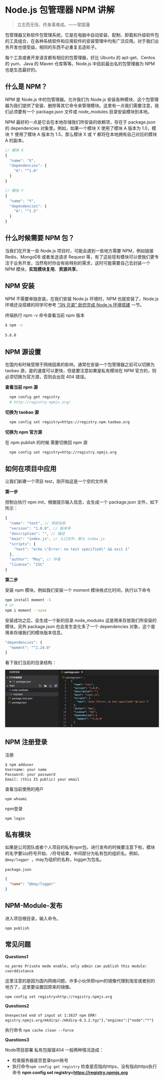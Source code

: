 # Node.js 包管理器 NPM 讲解

> 立志而无恒，终身事难成。——曾国藩

包管理器又称软件包管理系统，它是在电脑中自动安装、配制、卸载和升级软件包的工具组合，在各种系统软件和应用软件的安装管理中均有广泛应用。对于我们业务开发也很受益，相同的东西不必重复去造轮子。

每个工具或者开发语言都有相应的包管理器，好比 Ubuntu 的 apt-get、Centos 的 yum、Java 的 Maven 仓库等等。Node.js 中目前最出名的包管理器为 NPM 也是生态最好的。

## 什么是 NPM？

NPM 是 Node.js 中的包管理器。允许我们为 Node.js 安装各种模块，这个包管理器为我们提供了安装、删除等其它命令来管理模块。这里有一点我们需要注意，我们必须要有一个 package.json 文件或 node_modules 目录安装模块到本地。

NPM 最好的一点是它会在本地存储我们所安装的依赖项，存在于 package.json 的 dependencies 对象里。例如，如果一个模块 X 使用了模块 A 版本为 1.0，模块 Y 使用了模块 A 版本为 1.5，那么模块 X 或 Y 都将在本地拥有自己对应的模块 A 的副本。

```js
// 模块 X
{
  "name": "X",
  "dependencies": {
    "A": "^1.0"
  }
}
```

```js
// 模块 Y
{
  "name": "Y",
  "dependencies": {
    "A": "^1.5"
  }
}
```

## 什么时候需要 NPM 包？

当我们在开发一些 Node.js 项目时，可能会遇到一些地方需要 NPM，例如链接 Redis、MongoDB 或者发送请求 Request 等，有了这些现有模块可以使我们更专注于业务开发，当然有时你会有些特别的需求，这时可能需要自己去封装一个 NPM 模块，**实现模块复用**、**资源共享**。

## NPM 安装

NPM 不需要单独安装，在我们安装 Node.js 环境时，NPM 也就安装了，Node.js 环境还没搭建的同学可参考 [“3N 兄弟” 助您完成 Node.js 环境搭建]() 一节。

终端执行 npm -v 命令查看当前 npm 版本
```bash
$ npm -v

5.6.0
```

## NPM 源设置

在国内有时候受限于网络因素的影响，通常在安装一个包管理器之前可以切换为 taobao 源，是的速度可以更快，但是要注意如果是私有模块在 NPM 官方的，则必须切换为官方源，否则会出现 404 错误。

**查看当前 npm 源**
```bash
  npm config get registry
  # http://registry.npmjs.org/
```

**切换为 taobao 源**

```bash
  npm config set registry=https://registry.npm.taobao.org
```

**切换为 npm 官方源**

在 npm publish 的时候 需要切换回 npm 源

```bash
  npm config set registry=http://registry.npmjs.org
```

## 如何在项目中应用

让我们新建一个项目 test，刚开始这是一个空的文件夹

**第一步**

控制台执行 npm init，根据提示输入信息，会生成一个 package.json 文件，如下所示：

```js
{
  "name": "test", // 项目名称
  "version": "1.0.0", // 版本号
  "description": "", // 描述
  "main": "index.js", // 入口文件，默认 index.js
  "scripts": {
    "test": "echo \"Error: no test specified\" && exit 1"
  },
  "author": "May", // 作者
  "license": "ISC"
}
```

**第二步**

安装 npm 模块，例如我们安装一个 moment 模块格式化时间，执行以下命令

```bash
npm install moment -S
# or 
npm i moment --save
```

安装成功之后，会生成一个新的目录 node_modules 这是用来存放我们所安装的模块，另外 package.json 也会发生变化多了一个 dependencies 对象，这个是用来存储我们的模块版本信息。

```js
"dependencies": {
  "moment": "^2.24.0"
}
```

看下我们当前的目录结构：

![](./img/npm_test_package.png)

## NPM 注册登录

注册

```
$ npm adduser
Username: your name
Password: your password
Email: (this IS public) your email
```

查看当前使用的用户

```
npm whoami
```
npm登录

```
npm login
```

## 私有模块

如果是公司团队或者个人项目的私有npm包，进行发布的时候要注意下啦，模块的名字要以```@```符号开始、```/```符号结束，中间部分为私有包的组织名。例如，```@may/logger ```，may为组织的名称，logger为包名。

```package.json```
```json
{
  "name": "@may/logger"
}
```

## NPM-Module-发布

进入项目根目录，输入命令。

```
npm publish
```

## 常见问题

**Questions1**

```
no_perms Private mode enable, only admin can publish this module: coorddistance
```

这里注意的是因为国内网络问题，许多小伙伴把npm的镜像代理到淘宝或者别的地方了，这里要设置回原来的镜像。

```
npm config set registry=http://registry.npmjs.org

```

**Questions2**

```
Unexpected end of input at 1:3637 npm ERR! egistry.npmjs.org/mkdirp/-/mkdirp-0.3.2.tgz"},"engines":{"node":"*"}
```

执行命令 ``` npm cache clean --force ```


**Questions3**

Node项目部署 私有包报错404 一般两种情况造成：

* 检查服务器是否登录npm账号
*  执行命令```npm config get registry``` 检查是否指向https，没有指向https执行命令 **npm config set registry=https://registry.npmjs.org**
